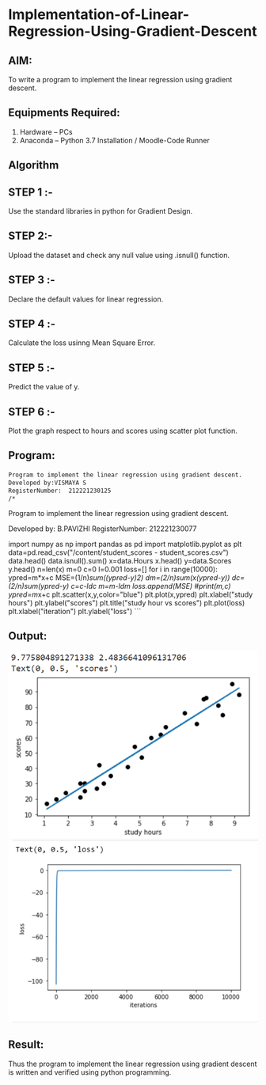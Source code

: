 # Implementation-of-Linear-Regression-Using-Gradient-Descent

## AIM:
To write a program to implement the linear regression using gradient descent.

## Equipments Required:
1. Hardware – PCs
2. Anaconda – Python 3.7 Installation / Moodle-Code Runner

## Algorithm
## STEP 1 :-
Use the standard libraries in python for Gradient Design.

## STEP 2:-
 Upload the dataset and check any null value using .isnull() function.

## STEP 3 :-
Declare the default values for linear regression.

## STEP 4 :-
Calculate the loss usinng Mean Square Error.

## STEP 5 :-
Predict the value of y.

## STEP 6 :-
Plot the graph respect to hours and scores using scatter plot function.

## Program:
```
Program to implement the linear regression using gradient descent.
Developed by:VISMAYA S
RegisterNumber:  212221230125
/*
```
Program to implement the linear regression using gradient descent.

Developed by: B.PAVIZHI
RegisterNumber: 212221230077


import numpy as np
import pandas as pd
import matplotlib.pyplot as plt
data=pd.read_csv("/content/student_scores - student_scores.csv")
data.head()
data.isnull().sum()
x=data.Hours
x.head()
y=data.Scores
y.head()
n=len(x)
m=0
c=0
l=0.001
loss=[]
for i in range(10000):
    ypred=m*x+c
    MSE=(1/n)*sum((ypred-y)*2)
    dm=(2/n)*sum(x*(ypred-y))
    dc=(2/n)*sum(ypred-y)
    c=c-l*dc
    m=m-l*dm
    loss.append(MSE)
    #print(m,c)
    ypred=m*x+c
plt.scatter(x,y,color="blue")
plt.plot(x,ypred)
plt.xlabel("study hours")
plt.ylabel("scores")
plt.title("study hour vs scores")
plt.plot(loss)
plt.xlabel("iteration")
plt.ylabel("loss")
    ```

## Output:
![output](OP03.png)
![output](output2.png)


## Result:
Thus the program to implement the linear regression using gradient descent is written and verified using python programming.
